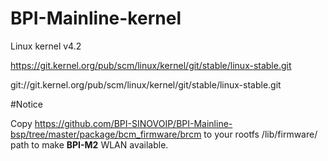 # BPI-Mainline-kernel

  Linux kernel v4.2

  https://git.kernel.org/pub/scm/linux/kernel/git/stable/linux-stable.git

  git://git.kernel.org/pub/scm/linux/kernel/git/stable/linux-stable.git

#Notice

  Copy https://github.com/BPI-SINOVOIP/BPI-Mainline-bsp/tree/master/package/bcm_firmware/brcm to your rootfs /lib/firmware/ path to make **BPI-M2** WLAN available.
